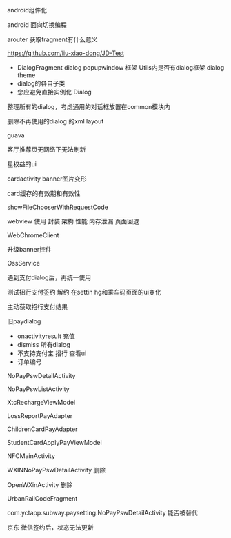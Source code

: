 android组件化

android 面向切换编程

arouter 获取fragment有什么意义

https://github.com/liu-xiao-dong/JD-Test



+ DialogFragment dialog popupwindow 框架 Utils内是否有dialog框架 dialog theme
+ dialog的各自子类
+ 您应避免直接实例化 Dialog

整理所有的dialog，考虑通用的对话框放置在common模块内

删除不再使用的dialog 的xml layout

guava

客厅推荐页无网络下无法刷新

星权益的ui

cardactivity banner图片变形

card缓存的有效期和有效性


showFileChooserWithRequestCode


webview 使用 封装 架构 性能 内存泄漏 页面回退

WebChromeClient

升级banner控件

OssService

遇到支付dialog后，再统一使用





测试招行支付签约 解约 在settin hg和乘车码页面的ui变化

主动获取招行支付结果





旧paydialog 

+ onactivityresult 充值
+ dismiss 所有dialog
+ 不支持支付宝 招行 查看ui
+ 订单编号

NoPayPswDetailActivity

NoPayPswListActivity

XtcRechargeViewModel

LossReportPayAdapter

ChildrenCardPayAdapter

StudentCardApplyPayViewModel

NFCMainActivity



WXINNoPayPswDetailActivity 删除

OpenWXinActivity 删除

UrbanRailCodeFragment

com.yctapp.subway.paysetting.NoPayPswDetailActivity 能否被替代

京东 微信签约后，状态无法更新